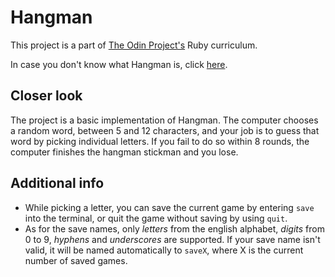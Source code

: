# Hangman

This project is a part of [The Odin Project's](https://www.theodinproject.com) Ruby curriculum. 

In case you don't know what Hangman is, click [here](https://en.wikipedia.org/wiki/Hangman_(game)).


## Closer look
The project is a basic implementation of Hangman. The computer chooses a random word, between 5 and 12 characters, and your job is to guess that word by picking individual letters. If you fail to do so within 8 rounds, the computer finishes the hangman stickman and you lose. 


## Additional info
- While picking a letter, you can save the current game by entering ``` save ``` into the terminal, or quit the game without saving by using ``` quit ```.
- As for the save names, only *letters* from the english alphabet, *digits* from 0 to 9, *hyphens* and *underscores* are supported. If your save name isn't valid, it will be named automatically to ``` saveX ```, where X is the current number of saved games.
